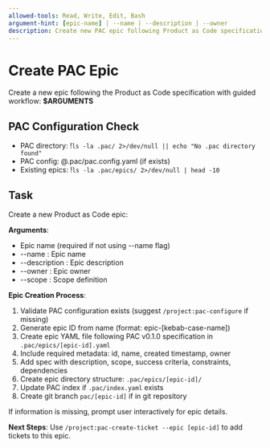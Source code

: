 ```yaml
---
allowed-tools: Read, Write, Edit, Bash
argument-hint: [epic-name] | --name | --description | --owner
description: Create new PAC epic following Product as Code specification
---
```


# Create PAC Epic

Create a new epic following the Product as Code specification with guided workflow: **$ARGUMENTS**

## PAC Configuration Check

- PAC directory: !`ls -la .pac/ 2>/dev/null || echo "No .pac directory found"`
- PAC config: @.pac/pac.config.yaml (if exists)
- Existing epics: !`ls -la .pac/epics/ 2>/dev/null | head -10`

## Task

Create a new Product as Code epic:

**Arguments**: 
- Epic name (required if not using --name flag)
- --name <name>: Epic name
- --description <desc>: Epic description  
- --owner <owner>: Epic owner
- --scope <scope>: Scope definition

**Epic Creation Process**:
1. Validate PAC configuration exists (suggest `/project:pac-configure` if missing)
2. Generate epic ID from name (format: epic-[kebab-case-name])
3. Create epic YAML file following PAC v0.1.0 specification in `.pac/epics/[epic-id].yaml`
4. Include required metadata: id, name, created timestamp, owner
5. Add spec with description, scope, success criteria, constraints, dependencies
6. Create epic directory structure: `.pac/epics/[epic-id]/`
7. Update PAC index if `.pac/index.yaml` exists
8. Create git branch `pac/[epic-id]` if in git repository

If information is missing, prompt user interactively for epic details.

**Next Steps**: Use `/project:pac-create-ticket --epic [epic-id]` to add tickets to this epic.